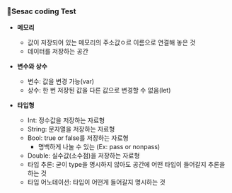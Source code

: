 ### 🍏Sesac coding Test


   - **메모리**
        - 값이 저장되어 있는 메모리의 주소값ㅇ르 이름으로 연결해 놓은 것
        - 데이터를 저장하는 공간</br>
        
   - **변수와 상수**
     - 변수: 값을 변경 가능(var)
     - 상수: 한 번 저장된 값을 다른 값으로 변경할 수 없음(let)

  - **타입형**
       - Int: 정수값을 저장하는 자료형
       - String: 문자열을 저장하는 자료형
       - Bool: true or false를 저장하는 자료형
            - 명백하게 나눌 수 있는 (Ex: pass or nonpass)
       - Double: 실수값(소수점)을 저장하는 자료형
       - 타입 추론: 굳이 type을 명시하지 않아도 공간에 어떤 타입이 들어갈지 추론을 하는 것
       - 타입 어노테이션: 타입이 어떤게 들어갈지 명시하는 것
